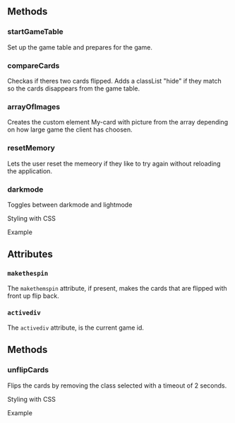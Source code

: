 <my-memory>

## Methods

### startGameTable
Set up the game table and prepares for the game.


### compareCards
Checkas if theres two cards flipped. Adds a classList "hide" if they match so the cards disappears from the game table.


### arrayOfImages
Creates the custom element My-card with picture from the array depending on how large game the client has choosen.


### resetMemory
Lets the user reset the memeory if they like to try again without reloading the application.

### darkmode
Toggles between darkmode and lightmode


Styling with CSS


Example
<my-memory></my-memory>


<my-card>

## Attributes

### `makethespin`
The `makethemspin` attribute, if present, makes the cards that are flipped with front up flip back.

### `activediv`
The `activediv` attribute, is the current game id.


## Methods

### unflipCards
Flips the cards by removing the class selected with a timeout of 2 seconds.


Styling with CSS


Example
<my-card></my-card>
